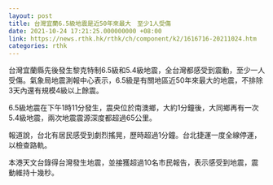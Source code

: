 ```yaml
---
layout: post
title: 台灣宜蘭6.5級地震是近50年來最大　至少1人受傷
date: 2021-10-24 17:21:25.000000000 +08:00
link: https://news.rthk.hk/rthk/ch/component/k2/1616716-20211024.htm
categories: rthk
---
```


台灣宜蘭縣先後發生黎克特制6.5級和5.4級地震，全台灣都感受到震動，至少一人受傷。氣象局地震測報中心表示，6.5級是有關地區近50年來最大的地震，不排除3天內還有規模4級以上餘震。

6.5級地震在下午1時11分發生，震央位於南澳鄉，大約1分鐘後，大同鄉再有一次5.4級地震，兩次地震震源深度都超過65公里。

報道說，台北有居民感受到劇烈搖晃，歷時超過1分鐘。台北捷運一度全線停運，以檢查路軌。

本港天文台錄得台灣發生地震，並接獲超過10名市民報告，表示感受到地震，震動維持十幾秒。
